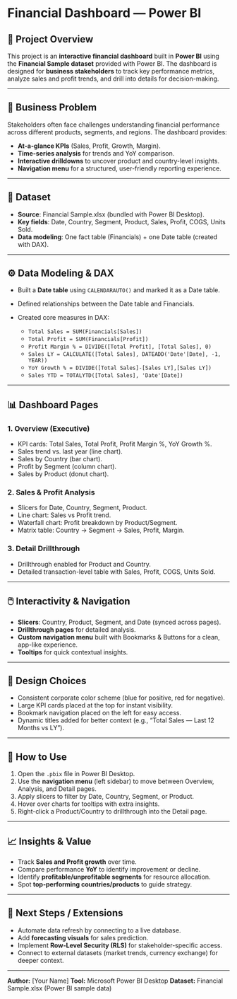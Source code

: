 # Financial Dashboard — Power BI

## 📌 Project Overview

This project is an **interactive financial dashboard** built in **Power BI** using the **Financial Sample dataset** provided with Power BI.
The dashboard is designed for **business stakeholders** to track key performance metrics, analyze sales and profit trends, and drill into details for decision-making.

---

## 🎯 Business Problem

Stakeholders often face challenges understanding financial performance across different products, segments, and regions. The dashboard provides:

* **At-a-glance KPIs** (Sales, Profit, Growth, Margin).
* **Time-series analysis** for trends and YoY comparison.
* **Interactive drilldowns** to uncover product and country-level insights.
* **Navigation menu** for a structured, user-friendly reporting experience.

---

## 📂 Dataset

* **Source**: Financial Sample.xlsx (bundled with Power BI Desktop).
* **Key fields**: Date, Country, Segment, Product, Sales, Profit, COGS, Units Sold.
* **Data modeling**: One fact table (Financials) + one Date table (created with DAX).

---

## ⚙️ Data Modeling & DAX

* Built a **Date table** using `CALENDARAUTO()` and marked it as a Date table.
* Defined relationships between the Date table and Financials.
* Created core measures in DAX:

  * `Total Sales = SUM(Financials[Sales])`
  * `Total Profit = SUM(Financials[Profit])`
  * `Profit Margin % = DIVIDE([Total Profit], [Total Sales], 0)`
  * `Sales LY = CALCULATE([Total Sales], DATEADD('Date'[Date], -1, YEAR))`
  * `YoY Growth % = DIVIDE([Total Sales]-[Sales LY],[Sales LY])`
  * `Sales YTD = TOTALYTD([Total Sales], 'Date'[Date])`

---

## 📊 Dashboard Pages

### 1. **Overview (Executive)**

* KPI cards: Total Sales, Total Profit, Profit Margin %, YoY Growth %.
* Sales trend vs. last year (line chart).
* Sales by Country (bar chart).
* Profit by Segment (column chart).
* Sales by Product (donut chart).

### 2. **Sales & Profit Analysis**

* Slicers for Date, Country, Segment, Product.
* Line chart: Sales vs Profit trend.
* Waterfall chart: Profit breakdown by Product/Segment.
* Matrix table: Country → Segment → Sales, Profit, Margin.

### 3. **Detail Drillthrough**

* Drillthrough enabled for Product and Country.
* Detailed transaction-level table with Sales, Profit, COGS, Units Sold.

---

## 🖱️ Interactivity & Navigation

* **Slicers**: Country, Product, Segment, and Date (synced across pages).
* **Drillthrough pages** for detailed analysis.
* **Custom navigation menu** built with Bookmarks & Buttons for a clean, app-like experience.
* **Tooltips** for quick contextual insights.

---

## 🎨 Design Choices

* Consistent corporate color scheme (blue for positive, red for negative).
* Large KPI cards placed at the top for instant visibility.
* Bookmark navigation placed on the left for easy access.
* Dynamic titles added for better context (e.g., “Total Sales — Last 12 Months vs LY”).

---

## 🚀 How to Use

1. Open the `.pbix` file in Power BI Desktop.
2. Use the **navigation menu** (left sidebar) to move between Overview, Analysis, and Detail pages.
3. Apply slicers to filter by Date, Country, Segment, or Product.
4. Hover over charts for tooltips with extra insights.
5. Right-click a Product/Country to drillthrough into the Detail page.

---

## 📈 Insights & Value

* Track **Sales and Profit growth** over time.
* Compare performance **YoY** to identify improvement or decline.
* Identify **profitable/unprofitable segments** for resource allocation.
* Spot **top-performing countries/products** to guide strategy.

---

## 🔮 Next Steps / Extensions

* Automate data refresh by connecting to a live database.
* Add **forecasting visuals** for sales prediction.
* Implement **Row-Level Security (RLS)** for stakeholder-specific access.
* Connect to external datasets (market trends, currency exchange) for deeper context.

---

**Author:** [Your Name]
**Tool:** Microsoft Power BI Desktop
**Dataset:** Financial Sample.xlsx (Power BI sample data)
